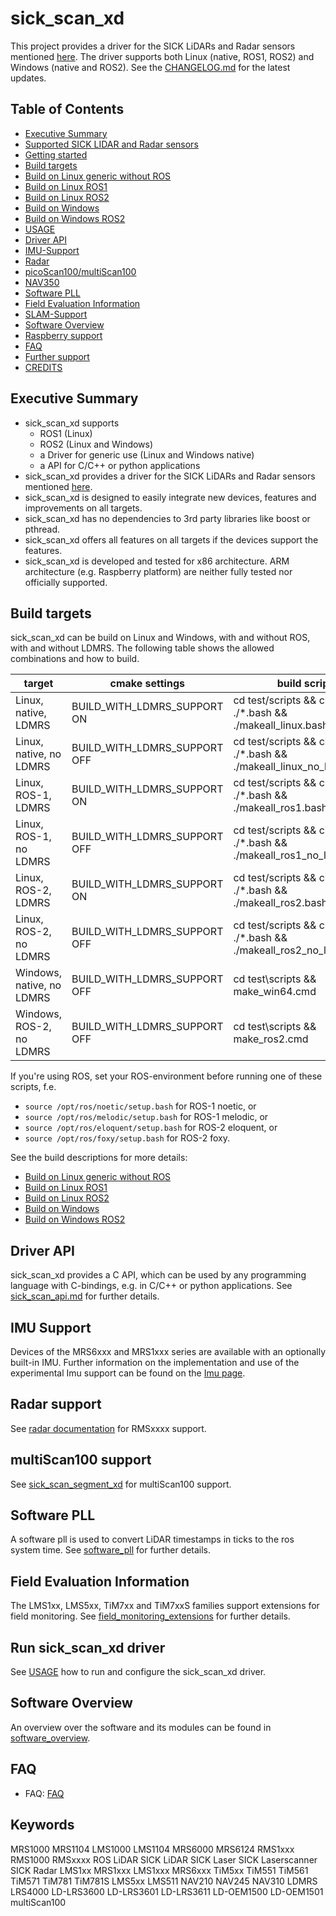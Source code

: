 # sick_scan_xd

This project provides a driver for the SICK LiDARs and Radar sensors mentioned [here](REQUIREMENTS.md). The driver supports both Linux (native, ROS1, ROS2) and Windows (native and ROS2). See the [CHANGELOG.md](CHANGELOG.md) for the latest updates.

## Table of Contents

- [Executive Summary](#executive-summary)
- [Supported SICK LIDAR and Radar sensors](REQUIREMENTS.md)
- [Getting started](GETTINGSTARTED.md)
- [Build targets](#build-targets)
- [Build on Linux generic without ROS](INSTALL-GENERIC.md#build-on-linux-generic-without-ros)
- [Build on Linux ROS1](INSTALL-ROS1.md#build-on-linux-ros1)
- [Build on Linux ROS2](INSTALL-ROS2.md#build-on-linux-ros2)
- [Build on Windows](INSTALL-GENERIC.md#build-on-windows)
- [Build on Windows ROS2](INSTALL-ROS2.md#build-on-windows-ros2)
- [USAGE](USAGE.md)
- [Driver API](doc/sick_scan_api/sick_scan_api.md)
- [IMU-Support](#imu-Support)
- [Radar](doc/radar.md)
- [picoScan100/multiScan100](doc/sick_scan_segment_xd.md)
- [NAV350](doc/nav350.md)
- [Software PLL](#software-pll)
- [Field Evaluation Information](#field-extensions)
- [SLAM-Support](doc/slam.md)
- [Software Overview](#software-overview)
- [Raspberry support](doc/raspberry.md)
- [FAQ](FAQ.md)
- [Further support](SUPPORT.md)
- [CREDITS](CREDITS.md)

## Executive Summary

* sick_scan_xd supports
    * ROS1 (Linux)
    * ROS2 (Linux and Windows)
    * a Driver for generic use (Linux and Windows native)
    * a API for C/C++ or python applications
* sick_scan_xd provides a driver for the SICK LiDARs and Radar sensors mentioned [here](REQUIREMENTS.md).
* sick_scan_xd is designed to easily integrate new devices, features and improvements on all targets.
* sick_scan_xd has no dependencies to 3rd party libraries like boost or pthread.
* sick_scan_xd offers all features on all targets if the devices support the features.
* sick_scan_xd is developed and tested for x86 architecture. ARM architecture (e.g. Raspberry platform) are neither fully tested nor officially supported.

## Build targets

sick_scan_xd can be build on Linux and Windows, with and without ROS, with and without LDMRS. The following table shows the allowed combinations and how to build.

| **target** | **cmake settings** | **build script** |
|------------|--------------------|------------------|
| Linux, native, LDMRS      | BUILD_WITH_LDMRS_SUPPORT ON  | cd test/scripts && chmod a+x ./*.bash && ./makeall_linux.bash          |
| Linux, native, no LDMRS   | BUILD_WITH_LDMRS_SUPPORT OFF | cd test/scripts && chmod a+x ./*.bash && ./makeall_linux_no_ldmrs.bash |
| Linux, ROS-1, LDMRS       | BUILD_WITH_LDMRS_SUPPORT ON  | cd test/scripts && chmod a+x ./*.bash && ./makeall_ros1.bash           |
| Linux, ROS-1, no LDMRS    | BUILD_WITH_LDMRS_SUPPORT OFF | cd test/scripts && chmod a+x ./*.bash && ./makeall_ros1_no_ldmrs.bash  |
| Linux, ROS-2, LDMRS       | BUILD_WITH_LDMRS_SUPPORT ON  | cd test/scripts && chmod a+x ./*.bash && ./makeall_ros2.bash           |
| Linux, ROS-2, no LDMRS    | BUILD_WITH_LDMRS_SUPPORT OFF | cd test/scripts && chmod a+x ./*.bash && ./makeall_ros2_no_ldmrs.bash  |
| Windows, native, no LDMRS | BUILD_WITH_LDMRS_SUPPORT OFF | cd test\\scripts && make_win64.cmd |
| Windows, ROS-2, no LDMRS  | BUILD_WITH_LDMRS_SUPPORT OFF | cd test\\scripts && make_ros2.cmd  |

If you're using ROS, set your ROS-environment before running one of these scripts, f.e.
* `source /opt/ros/noetic/setup.bash` for ROS-1 noetic, or
* `source /opt/ros/melodic/setup.bash` for ROS-1 melodic, or
* `source /opt/ros/eloquent/setup.bash` for ROS-2 eloquent, or
* `source /opt/ros/foxy/setup.bash` for ROS-2 foxy.

See the build descriptions for more details:
* [Build on Linux generic without ROS](INSTALL-GENERIC.md#build-on-linux-generic-without-ros)
* [Build on Linux ROS1](INSTALL-GENERIC.md#build-on-linux-ros1)
* [Build on Linux ROS2](INSTALL-ROS2.md#build-on-linux-ros2)
* [Build on Windows](INSTALL-GENERIC.md#build-on-windows)
* [Build on Windows ROS2](INSTALL-ROS2.md#build-on-windows-ros2)

## Driver API

sick_scan_xd provides a C API, which can be used by any programming language with C-bindings, e.g. in C/C++ or python applications. See [sick_scan_api.md](doc/sick_scan_api/sick_scan_api.md) for further details.

## IMU Support

Devices of the MRS6xxx and MRS1xxx series are available with an optionally built-in IMU.
Further information on the implementation and use of the experimental Imu support can be found on the [Imu page](doc/IMU.md).

## Radar support

See [radar documentation](doc/radar.md) for RMSxxxx support.

## multiScan100 support

See [sick_scan_segment_xd](doc/sick_scan_segment_xd.md) for multiScan100 support.

## Software PLL

A software pll is used to convert LiDAR timestamps in ticks to the ros system time. See [software_pll](doc/software_pll.md) for further details.

## Field Evaluation Information

The LMS1xx, LMS5xx, TiM7xx and TiM7xxS families support extensions for field monitoring. See [field_monitoring_extensions](doc/field_monitoring_extensions.md) for further details.

## Run sick_scan_xd driver

See [USAGE](USAGE.md) how to run and configure the sick_scan_xd driver.

## Software Overview

An overview over the software and its modules can be found in [software_overview](doc/software_overview.md).

## FAQ

* FAQ: [FAQ](FAQ.md)

## Keywords

MRS1000
MRS1104
LMS1000
LMS1104
MRS6000
MRS6124
RMS1xxx
RMS1000
RMSxxxx
ROS LiDAR
SICK LiDAR
SICK Laser
SICK Laserscanner
SICK Radar
LMS1xx
MRS1xxx
LMS1xxx
MRS6xxx
TiM5xx
TiM551
TiM561
TiM571
TiM781
TiM781S
LMS5xx
LMS511
NAV210
NAV245
NAV310
LDMRS
LRS4000
LD-LRS3600
LD-LRS3601
LD-LRS3611
LD-OEM1500
LD-OEM1501
multiScan100
